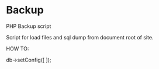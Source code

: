 # Backup
PHP Backup script 

Script for load files and sql dump from document root of site.

HOW TO:

<?php
  include __DIR__ . '/backup.php';
  $configurator->db->setConfig([
      
  ]);
